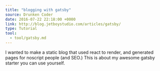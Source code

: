 ```yaml
---
title: "blogging with gatsby"
source: Drunken Coder
date: 2016-07-22 22:18:00 +0000
link: http://blog.jetboystudio.com/articles/gatsby/
type: Tutorial
tool:
  - tool/gatsby.md 
---
```

I wanted to make a static blog that used react to render, and generated pages for noscript people (and SEO.) This is about my awesome gatsby starter you can use yourself.





